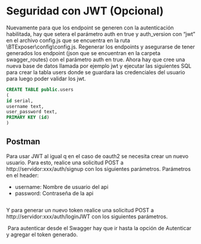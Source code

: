 # Seguridad con JWT (Opcional)

Nuevamente para que los endpoint se generen con la autenticación habilitada, hay que setera el 
parámetro auth en true y auth_version con “jwt” en el archivo config.js que se encuentra en la 
ruta \BTExposer\config\config.js. Regenerar los endpoints y asegurarse de tener generados los 
endpoint (json que se encuentran en la carpeta swagger_routes) con el parámetro auth en true. 
Ahora hay que cree una nueva base de datos llamada por ejemplo jwt y ejecutar las siguientes
SQL para crear la tabla users donde se guardara las credenciales del usuario para luego poder 
validar los jwt.

``` sql
CREATE TABLE public.users
(
id serial,
username text,
user_password text,
PRIMARY KEY (id)
)

```
## Postman
Para usar JWT al igual q en el caso de oauth2 se necesita crear un nuevo usuario. Para esto, realice 
una solicitud POST a http://servidor:xxx/auth/signup con los siguientes parámetros.
Parámetros en el header: 
* username: Nombre de usuario del api
* password: Contraseña de la api

<img :src="$withBase('/img/09.png')" class="center">

Y para generar un nuevo token realice una solicitud POST a http://servidor:xxx/auth/loginJWT 
con los siguientes parámetros.

<img :src="$withBase('/img/10.png')" class="center">
Para autenticar desde el Swagger hay que ir hasta la opción de Autenticar y agregar el token 
generado.

<img :src="$withBase('/img/11.png')" class="center">